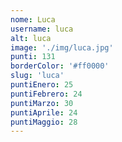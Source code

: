 ```yaml
---
nome: Luca
username: luca
alt: luca
image: './img/luca.jpg'
punti: 131
borderColor: '#ff0000'
slug: 'luca'
puntiEnero: 25
puntiFebrero: 24
puntiMarzo: 30
puntiAprile: 24
puntiMaggio: 28
---
```

